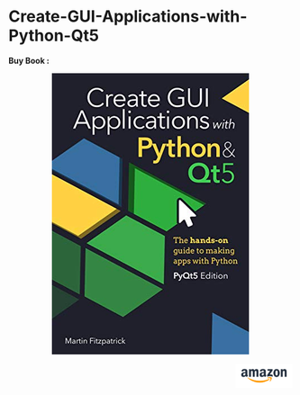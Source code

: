 # Create-GUI-Applications-with-Python-Qt5

**Buy Book :**

<a href="https://www.pythonguis.com/pyqt5-book/"><img src="./img-resources/book.jpg" style="margin:auto; text-align:center;display:flex;"></a>
<br>
<a href="https://www.amazon.in/Create-Applications-Python-PyQt5-hands-ebook/dp/B08BV3RCL5" > <img src="./img-resources/Amazonlogo.PNG" alt="amazon-logo" width="20%" style="float:right;"></a>

